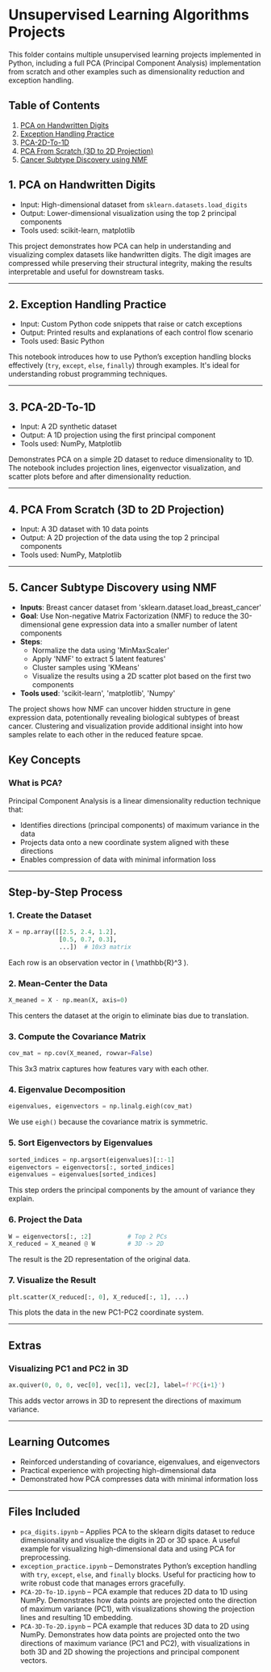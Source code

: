 # Unsupervised Learning Algorithms Projects

This folder contains multiple unsupervised learning projects implemented in Python, including a full PCA (Principal Component Analysis) implementation from scratch and other examples such as dimensionality reduction and exception handling.

## Table of Contents
1. [PCA on Handwritten Digits](#pca-on-handwritten-digits)
2. [Exception Handling Practice](#exception-handling-practice)
3. [PCA-2D-To-1D](#pca-2d-to-1d)
4. [PCA From Scratch (3D to 2D Projection)](#1-pca-from-scratch-3d-to-2d-projection)
5. [Cancer Subtype Discovery using NMF](#cancer-subtype-discovery-using-nmf)
   

## 1. PCA on Handwritten Digits
- Input: High-dimensional dataset from `sklearn.datasets.load_digits`
- Output: Lower-dimensional visualization using the top 2 principal components
- Tools used: scikit-learn, matplotlib

This project demonstrates how PCA can help in understanding and visualizing complex datasets like handwritten digits. The digit images are compressed while preserving their structural integrity, making the results interpretable and useful for downstream tasks.

---

## 2. Exception Handling Practice
- Input: Custom Python code snippets that raise or catch exceptions
- Output: Printed results and explanations of each control flow scenario
- Tools used: Basic Python

This notebook introduces how to use Python’s exception handling blocks effectively (`try`, `except`, `else`, `finally`) through examples. It's ideal for understanding robust programming techniques.

---

## 3. PCA-2D-To-1D
- Input: A 2D synthetic dataset
- Output: A 1D projection using the first principal component
- Tools used: NumPy, Matplotlib

Demonstrates PCA on a simple 2D dataset to reduce dimensionality to 1D. The notebook includes projection lines, eigenvector visualization, and scatter plots before and after dimensionality reduction.

---

## 4. PCA From Scratch (3D to 2D Projection)
- Input: A 3D dataset with 10 data points
- Output: A 2D projection of the data using the top 2 principal components
- Tools used: NumPy, Matplotlib

---

## 5. Cancer Subtype Discovery using NMF

- **Inputs**: Breast cancer dataset from 'sklearn.dataset.load_breast_cancer'
- **Goal**: Use Non-negative Matrix Factorization (NMF) to reduce the 30-dimensional gene expression data into a smaller number of latent components
- **Steps**:
   - Normalize the data using 'MinMaxScaler'
   - Apply 'NMF' to extract 5 latent features'
   - Cluster samples using 'KMeans'
   - Visualize the results using a 2D scatter plot based on the first two components
- **Tools used**: 'scikit-learn', 'matplotlib', 'Numpy'

The project shows how NMF can uncover hidden structure in gene expression data, potentionally revealing biological subtypes of breast cancer. Clustering and visualization provide additional insight into how samples relate to each other in the reduced feature spcae.

## Key Concepts

### What is PCA?
Principal Component Analysis is a linear dimensionality reduction technique that:
- Identifies directions (principal components) of maximum variance in the data
- Projects data onto a new coordinate system aligned with these directions
- Enables compression of data with minimal information loss

---

## Step-by-Step Process

### 1. Create the Dataset
```python
X = np.array([[2.5, 2.4, 1.2],
              [0.5, 0.7, 0.3],
              ...])  # 10x3 matrix
```
Each row is an observation vector in \( \mathbb{R}^3 \).

### 2. Mean-Center the Data
```python
X_meaned = X - np.mean(X, axis=0)
```
This centers the dataset at the origin to eliminate bias due to translation.

### 3. Compute the Covariance Matrix
```python
cov_mat = np.cov(X_meaned, rowvar=False)
```
This 3x3 matrix captures how features vary with each other.

### 4. Eigenvalue Decomposition
```python
eigenvalues, eigenvectors = np.linalg.eigh(cov_mat)
```
We use `eigh()` because the covariance matrix is symmetric.

### 5. Sort Eigenvectors by Eigenvalues
```python
sorted_indices = np.argsort(eigenvalues)[::-1]
eigenvectors = eigenvectors[:, sorted_indices]
eigenvalues = eigenvalues[sorted_indices]
```
This step orders the principal components by the amount of variance they explain.

### 6. Project the Data
```python
W = eigenvectors[:, :2]          # Top 2 PCs
X_reduced = X_meaned @ W         # 3D -> 2D
```
The result is the 2D representation of the original data.

### 7. Visualize the Result
```python
plt.scatter(X_reduced[:, 0], X_reduced[:, 1], ...)
```
This plots the data in the new PC1-PC2 coordinate system.

---

## Extras

### Visualizing PC1 and PC2 in 3D
```python
ax.quiver(0, 0, 0, vec[0], vec[1], vec[2], label=f'PC{i+1}')
```
This adds vector arrows in 3D to represent the directions of maximum variance.

---

## Learning Outcomes
- Reinforced understanding of covariance, eigenvalues, and eigenvectors
- Practical experience with projecting high-dimensional data
- Demonstrated how PCA compresses data with minimal information loss

---

## Files Included
- `pca_digits.ipynb` – Applies PCA to the sklearn digits dataset to reduce dimensionality and visualize the digits in 2D or 3D space. A useful example for visualizing high-dimensional data and using PCA for preprocessing.
- `exception_practice.ipynb` – Demonstrates Python’s exception handling with `try`, `except`, `else`, and `finally` blocks. Useful for practicing how to write robust code that manages errors gracefully.
- `PCA-2D-To-1D.ipynb` – PCA example that reduces 2D data to 1D using NumPy. Demonstrates how data points are projected onto the direction of maximum variance (PC1), with visualizations showing the projection lines and resulting 1D embedding.
- `PCA-3D-To-2D.ipynb` – PCA example that reduces 3D data to 2D using NumPy. Demonstrates how data points are projected onto the two directions of maximum variance (PC1 and PC2), with visualizations in both 3D and 2D showing the projections and principal component vectors.
